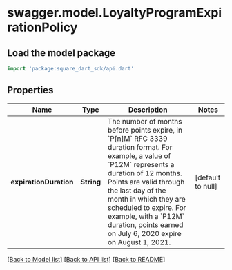 # swagger.model.LoyaltyProgramExpirationPolicy

## Load the model package
```dart
import 'package:square_dart_sdk/api.dart'
```

## Properties
Name | Type | Description | Notes
------------ | ------------- | ------------- | -------------
**expirationDuration** | **String** | The number of months before points expire, in &#x60;P[n]M&#x60; RFC 3339 duration format. For example, a value of &#x60;P12M&#x60; represents a duration of 12 months.  Points are valid through the last day of the month in which they are scheduled to expire. For example, with a  &#x60;P12M&#x60; duration, points earned on July 6, 2020 expire on August 1, 2021. | [default to null]

[[Back to Model list]](../README.md#documentation-for-models) [[Back to API list]](../README.md#documentation-for-api-endpoints) [[Back to README]](../README.md)

